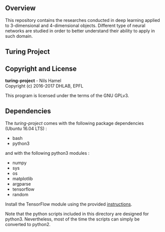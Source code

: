 ## Overview

This repository contains the researches conducted in deep learning applied to 3-dimensional and 4-dimensional objects. Different type of neural networks are studied in order to better understand their ability to apply in such domain.

## Turing Project

## Copyright and License

**turing-project** - Nils Hamel <br >
Copyright (c) 2016-2017 DHLAB, EPFL

This program is licensed under the terms of the GNU GPLv3.

## Dependencies

The _turing-project_ comes with the following package dependencies (Ubuntu 16.04 LTS) :

* bash
* python3

and with the following python3 modules :

* numpy
* sys
* os
* matplotlib
* argparse
* tensorflow
* random

Install the TensorFlow module using the provided [instructions](https://www.tensorflow.org/install/).

Note that the python scripts included in this directory are designed for python3. Nevertheless, most of the time the scripts can simply be converted to python2.
